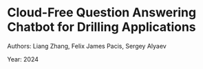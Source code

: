 # Cloud-Free Question Answering Chatbot for Drilling Applications 

Authors: Liang Zhang, Felix James Pacis, Sergey Alyaev

Year: 2024


